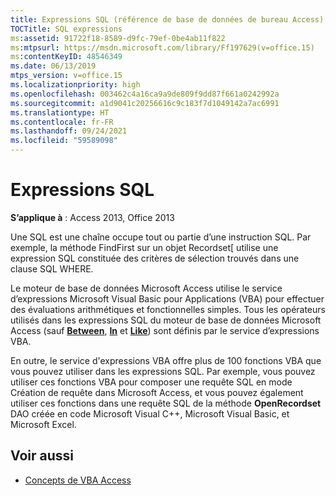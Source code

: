 ```yaml
---
title: Expressions SQL (référence de base de données de bureau Access)
TOCTitle: SQL expressions
ms:assetid: 91722f18-8589-d9fc-79ef-0be4ab11f822
ms:mtpsurl: https://msdn.microsoft.com/library/Ff197629(v=office.15)
ms:contentKeyID: 48546349
ms.date: 06/13/2019
mtps_version: v=office.15
ms.localizationpriority: high
ms.openlocfilehash: 003462c4a16ca9a9de809f9dd87f661a0242992a
ms.sourcegitcommit: a1d9041c20256616c9c183f7d1049142a7ac6991
ms.translationtype: HT
ms.contentlocale: fr-FR
ms.lasthandoff: 09/24/2021
ms.locfileid: "59589098"
---
```

# <a name="sql-expressions"></a>Expressions SQL

**S’applique à** : Access 2013, Office 2013

Une  SQL est une chaîne occupe tout ou partie d’une instruction SQL. Par exemple, la méthode FindFirst sur un objet Recordset[ utilise une expression SQL constituée des critères de sélection trouvés dans une clause SQL WHERE.

Le moteur de base de données Microsoft Access utilise le service d’expressions Microsoft Visual Basic pour Applications (VBA) pour effectuer des évaluations arithmétiques et fonctionnelles simples. Tous les opérateurs utilisés dans les expressions SQL du moteur de base de données Microsoft Access (sauf **[Between](https://docs.microsoft.com/office/vba/access/concepts/miscellaneous/between-and-operator)**, **[In](https://docs.microsoft.com/office/vba/access/concepts/miscellaneous/in-operator-microsoft-access-sql)** et **[Like](https://docs.microsoft.com/office/vba/access/Concepts/Structured-Query-Language/like-operator-microsoft-access-sql)**) sont définis par le service d’expressions VBA. 

En outre, le service d'expressions VBA offre plus de 100 fonctions VBA que vous pouvez utiliser dans les expressions SQL. Par exemple, vous pouvez utiliser ces fonctions VBA pour composer une requête SQL en mode Création de requête dans Microsoft Access, et vous pouvez également utiliser ces fonctions dans une requête SQL de la méthode **OpenRecordset** DAO créée en code Microsoft Visual C++, Microsoft Visual Basic, et Microsoft Excel.

## <a name="see-also"></a>Voir aussi

- [Concepts de VBA Access](https://docs.microsoft.com/office/vba/access/concepts/miscellaneous/concepts-access-vba-reference)
